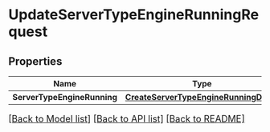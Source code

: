 # UpdateServerTypeEngineRunningRequest

## Properties

Name | Type | Description | Notes
------------ | ------------- | ------------- | -------------
**ServerTypeEngineRunning** | [**CreateServerTypeEngineRunningDetail**](CreateServerTypeEngineRunningDetail.md) |  | [optional] 

[[Back to Model list]](../README.md#documentation-for-models) [[Back to API list]](../README.md#documentation-for-api-endpoints) [[Back to README]](../README.md)

<style>
     p, ul, ol, li { font-size: 18px !important;}
</style>


